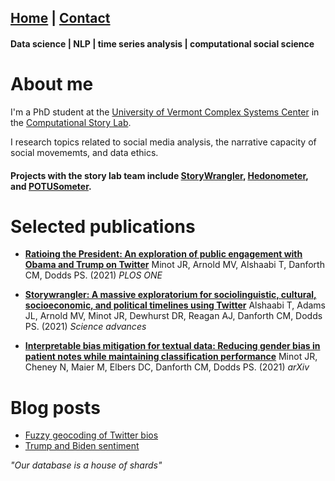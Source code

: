 ## [Home](index.md) | [Contact](contact.md)

#### Data science | NLP | time series analysis | computational social science 

# About me


I'm a PhD student at the [University of Vermont Complex Systems Center](https://twitter.com/uvmcomplexity) in the [Computational Story Lab](https://twitter.com/compstorylab).

I research topics related to social media analysis, the narrative capacity of social movememts, and data ethics.


#### Projects with the story lab team include [StoryWrangler](https://storywrangling.org), [Hedonometer](https://hedonometer.org), and [POTUSometer](http://compstorylab.org/potusometer/).

# Selected publications

- [**Ratioing the President: An exploration of public engagement with Obama and Trump on Twitter**](https://journals.plos.org/plosone/article?id=10.1371/journal.pone.0248880)
Minot JR, Arnold MV, Alshaabi T, Danforth CM, Dodds PS. (2021) _PLOS ONE_

- [**Storywrangler: A massive exploratorium for sociolinguistic, cultural, socioeconomic, and political timelines using Twitter**](https://www.science.org/doi/full/10.1126/sciadv.abe6534) 
Alshaabi T, Adams JL, Arnold MV, Minot JR, Dewhurst DR, Reagan AJ, Danforth CM, Dodds PS. (2021) _Science advances_

- [**Interpretable bias mitigation for textual data: Reducing gender bias
in patient notes while maintaining classification performance**](https://arxiv.org/pdf/2103.05841.pdf) Minot JR, Cheney N, Maier M, Elbers DC, Danforth CM, Dodds PS. (2021) _arXiv_



# Blog posts 
* [Fuzzy geocoding of Twitter bios](blog/post_1/post_1.md)
* [Trump and Biden sentiment](blog/post_2/post_2.md)




_"Our database is a house of shards"_

